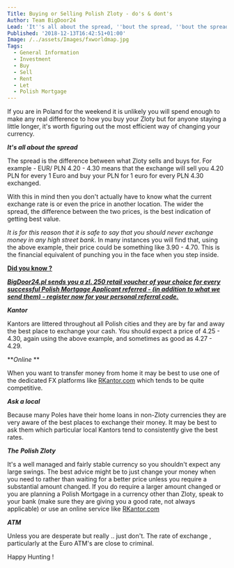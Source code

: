 ```yaml
---
Title: Buying or Selling Polish Zloty - do's & dont's
Author: Team BigDoor24
Lead: 'It''s all about the spread, ''bout the spread, ''bout the spread'
Published: '2018-12-13T16:42:51+01:00'
Image: /../assets/Images/fxworldmap.jpg
Tags:
  - General Information
  - Investment
  - Buy
  - Sell
  - Rent
  - Let
  - Polish Mortgage
---
```

If you are in Poland for the weekend it is unlikely you will spend enough to make any real difference to how you buy your Zloty but for anyone staying a little longer, it's worth figuring out the most efficient way of changing your currency.

_**It's all about the spread**_

The spread is the difference between what Zloty sells and buys for. For example - EUR/ PLN 4.20 - 4.30 means that the exchange will sell you 4.20 PLN for every 1 Euro and buy your PLN for 1 euro for every PLN 4.30 exchanged.

With this in mind then you don't actually have to know what the current exchange rate is or even the price in another location. The wider the spread, the difference between the two prices, is the best indication of getting best value. 

_It is for this reason that it is safe to say that you should never exchange money in any high street bank_. In many instances you will find that, using the above example, their price could be something like 3.90 - 4.70. This is the financial equivalent of punching you in the face when you step inside.

[**Did you know ?**](https://bigdoor24.pl/)

[**_BigDoor24.pl sends you a zl. 250 retail voucher of your choice for every successful Polish Mortgage Applicant referred - (in addition to what we send them) - register now for your personal referral code._**](https://bigdoor24.pl/)

_**Kantor**_

Kantors are littered throughout all Polish cities and they are by far and away the best place to exchange your cash. You should expect a price of 4.25 - 4.30, again using the above example, and sometimes as good as 4.27 - 4.29.

**_Online_ **

When you want to transfer money from home it may be best to use one of the dedicated FX platforms like [RKantor.com](https://www.rkantor.com/) which tends to be quite competitive. 

**_Ask a local_**

Because many Poles have their home loans in non-Zloty currencies they are very aware of the best places to exchange their money. It may be best to ask them which particular local Kantors tend to consistently give the best rates.

_**The**_ **_Polish Zloty_**

It's a well managed and fairly stable currency so you shouldn't expect any large swings. The best advice might be to just change your money when you need to rather than waiting for a better price unless you require a substantial amount changed. If you do require a larger amount changed or you are planning a Polish Mortgage in a currency other than Zloty, speak to your bank (make sure they are giving you a good rate, not always applicable) or use an online service like [RKantor.com ](https://www.rkantor.com/)

**_ATM_**

Unless you are desperate but really .. just don't. The rate of exchange , particularly at the Euro ATM's are close to criminal.

Happy Hunting !
